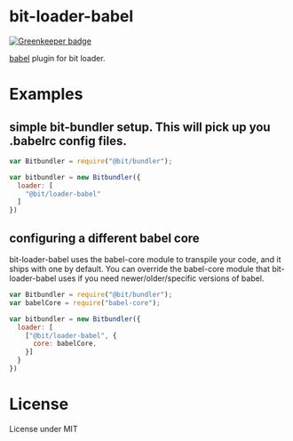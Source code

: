 # bit-loader-babel

[![Greenkeeper badge](https://badges.greenkeeper.io/MiguelCastillo/bit-loader-babel.svg)](https://greenkeeper.io/)

[babel](https://babeljs.io/) plugin for bit loader.

# Examples

## simple bit-bundler setup. This will pick up you .babelrc config files.

``` javascript
var Bitbundler = require("@bit/bundler");

var bitbundler = new Bitbundler({
  loader: [
    "@bit/loader-babel"
  ]
})
```

## configuring a different babel core

bit-loader-babel uses the babel-core module to transpile your code, and it ships with one by default. You can override the babel-core module that bit-loader-babel uses if you need newer/older/specific versions of babel.

``` javascript
var Bitbundler = require("@bit/bundler");
var babelCore = require("babel-core");

var bitbundler = new Bitbundler({
  loader: [
    ["@bit/loader-babel", {
      core: babelCore,
    }]
  }
})
```

# License

License under MIT
